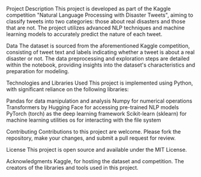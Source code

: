 Project Description
This project is developed as part of the Kaggle competition "Natural Language Processing with Disaster Tweets", aiming to classify tweets into two categories: those about real disasters and those that are not. The project utilizes advanced NLP techniques and machine learning models to accurately predict the nature of each tweet.

Data
The dataset is sourced from the aforementioned Kaggle competition, consisting of tweet text and labels indicating whether a tweet is about a real disaster or not. The data preprocessing and exploration steps are detailed within the notebook, providing insights into the dataset's characteristics and preparation for modeling.

Technologies and Libraries Used
This project is implemented using Python, with significant reliance on the following libraries:

Pandas for data manipulation and analysis
Numpy for numerical operations
Transformers by Hugging Face for accessing pre-trained NLP models
PyTorch (torch) as the deep learning framework
Scikit-learn (sklearn) for machine learning utilities
os for interacting with the file system

Contributing
Contributions to this project are welcome. Please fork the repository, make your changes, and submit a pull request for review.

License
This project is open source and available under the MIT License.

Acknowledgments
Kaggle, for hosting the dataset and competition.
The creators of the libraries and tools used in this project.
